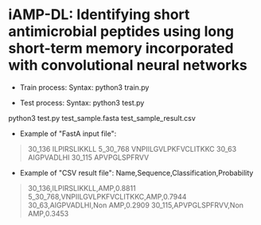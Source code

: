# iAMP-DL: Identifying short antimicrobial peptides using long short-term memory incorporated with convolutional neural networks
+ Train process:
Syntax: python3 train.py

+ Test process: 
Syntax: python3 test.py <FastA input file> <CSV result file>
  
python3 test.py test_sample.fasta test_sample_result.csv

+ Example of "FastA input file": 
>30_136
ILPIRSLIKKLL
>5_30_768
VNPIILGVLPKFVCLITKKC 
>30_63
AIGPVADLHI
>30_115
APVPGLSPFRVV

+ Example of "CSV result file": 
Name,Sequence,Classification,Probability
>30_136,ILPIRSLIKKLL,AMP,0.8811
>5_30_768,VNPIILGVLPKFVCLITKKC,AMP,0.7944
>30_63,AIGPVADLHI,Non AMP,0.2909
>30_115,APVPGLSPFRVV,Non AMP,0.3453
